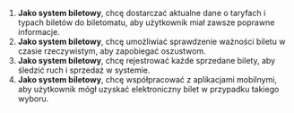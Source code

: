 1. **Jako system biletowy**, chcę dostarczać aktualne dane o taryfach i typach biletów do biletomatu, aby użytkownik miał zawsze poprawne informacje.
1. **Jako system biletowy**, chcę umożliwiać sprawdzenie ważności biletu w czasie rzeczywistym, aby zapobiegać oszustwom.
1. **Jako system biletowy**, chcę rejestrować każde sprzedane bilety, aby śledzić ruch i sprzedaż w systemie.
2. **Jako system biletowy**, chcę współpracować z aplikacjami mobilnymi, aby użytkownik mógł uzyskać elektroniczny bilet w przypadku takiego wyboru.